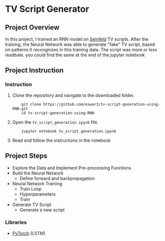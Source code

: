 # TV Script Generator

## Project Overview

In this project, I trained an RNN model on [Seinfeld](https://en.wikipedia.org/wiki/Seinfeld) TV scripts. After the training, the Neural Network was able to generate "fake" TV script, based on patterns it reconginzes in this training data. The script was more or less readbale. you could find the same at the end of the jupyter notebook

## Project Instruction

### Instruction

1. Clone the repository and navigate to the downloaded folder.
	```
		git clone https://github.com/eswar3/tv-script-generation-using-RNN.git
		cd tv-script-generation-using-RNN
	```
2. Open the `tv_script_generation.ipynb` file. 
	```
		jupyter notebook tv_script_generation.ipynb
	```
3. Read and follow the instructions in the notebook

## Project Steps

- Explore the Data and Implement Pre-processing Functions
- Build the Neural Network
	- Define forward and backpropagation
- Neural Network Training
	- Train Loop
	- Hyperparameters
	- Train 
- Generate TV Script
	- Generate a new script


### Libraries

- [PyTorch](https://pytorch.org) (LSTM)
